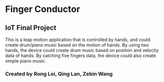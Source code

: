 # Finger Conductor
## IoT Final Project
  This is a leap motion application that is controlled by hands, and could create drum/piano music based on the motion of hands. By using two hands, the device could create drum music based on position and velocity data of hands. By catching five fingers data, the device could also create simple piano music.
  
  ### Created by Rong Lei, Qing Lan, Zebin Wang
